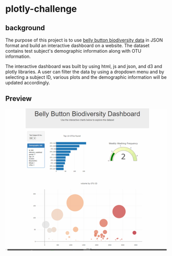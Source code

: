 # plotly-challenge

## background
The purpose of this project is to use [belly button biodiversity data](data/samples.json) in JSON format and build an interactive dashboard on a website. The dataset contains test subject's demographic information along with OTU information. 

The interactive dashboard was built by using html, js and json, and d3 and plotly libraries.
A user can filter the data by using a dropdown menu and by selecting a subject ID, various plots and the demographic information will be updated accordingly.

## Preview
![](biodiversity.gif)
